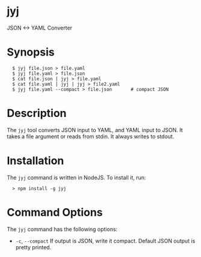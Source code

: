jyj
===

JSON <-> YAML Converter

# Synopsis

      $ jyj file.json > file.yaml
      $ jyj file.yaml > file.json
      $ cat file.json | jyj > file.yaml
      $ cat file.yaml | jyj | jyj > file2.yaml
      $ jyj file.yaml --compact > file.json       # compact JSON

# Description

The `jyj` tool converts JSON input to YAML, and YAML input to JSON. It takes a file argument or reads from stdin. It always writes to stdout.

# Installation

The `jyj` command is written in NodeJS. To install it, run:

      > npm install -g jyj

# Command Options

The `jyj` command has the following options:

* `-c`, `--compact`
If output is JSON, write it compact. Default JSON output is pretty printed.
